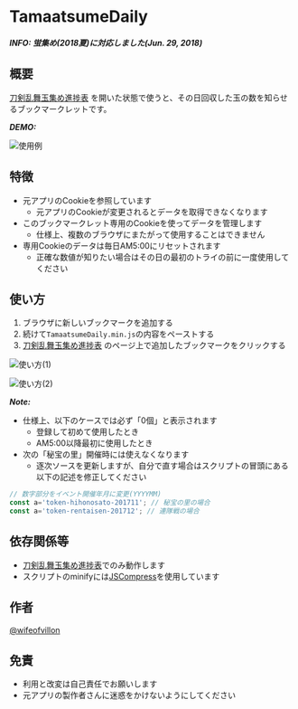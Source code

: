 # TamaatsumeDaily

***INFO: 蛍集め(2018夏)に対応しました(Jun. 29, 2018)***

## 概要

[刀剣乱舞玉集め進捗表](http://deltarium.org/tokenranbu/tamaatsume/) を開いた状態で使うと、その日回収した玉の数を知らせるブックマークレットです。

***DEMO:***

![使用例](https://raw.githubusercontent.com/wifeofvillon/WoVBookmarklets/master/TamaatsumeDaily/demo.png)

## 特徴

- 元アプリのCookieを参照しています
  - 元アプリのCookieが変更されるとデータを取得できなくなります
- このブックマークレット専用のCookieを使ってデータを管理します
  - 仕様上、複数のブラウザにまたがって使用することはできません
- 専用Cookieのデータは毎日AM5:00にリセットされます
  - 正確な数値が知りたい場合はその日の最初のトライの前に一度使用してください

## 使い方

1. ブラウザに新しいブックマークを追加する
2. 続けて`TamaatsumeDaily.min.js`の内容をペーストする
3. [刀剣乱舞玉集め進捗表](http://deltarium.org/tokenranbu/tamaatsume/) のページ上で追加したブックマークをクリックする

![使い方(1)](https://raw.githubusercontent.com/wifeofvillon/WoVBookmarklets/master/TamaatsumeDaily/usage1.png)

![使い方(2)](https://raw.githubusercontent.com/wifeofvillon/WoVBookmarklets/master/TamaatsumeDaily/usage3.png)

***Note:***

- 仕様上、以下のケースでは必ず「0個」と表示されます
  - 登録して初めて使用したとき
  - AM5:00以降最初に使用したとき
- 次の「秘宝の里」開催時には使えなくなります
  - 逐次ソースを更新しますが、自分で直す場合はスクリプトの冒頭にある以下の記述を修正してください

```js
// 数字部分をイベント開催年月に変更(YYYYMM)
const a='token-hihonosato-201711'; // 秘宝の里の場合
const a='token-rentaisen-201712'; // 連隊戦の場合
```

## 依存関係等

- [刀剣乱舞玉集め進捗表](http://deltarium.org/tokenranbu/tamaatsume/)でのみ動作します
- スクリプトのminifyには[JSCompress](https://jscompress.com/)を使用しています

## 作者

[@wifeofvillon](https://twitter.com/wifeofvillon)

## 免責

- 利用と改変は自己責任でお願いします
- 元アプリの製作者さんに迷惑をかけないようにしてください
